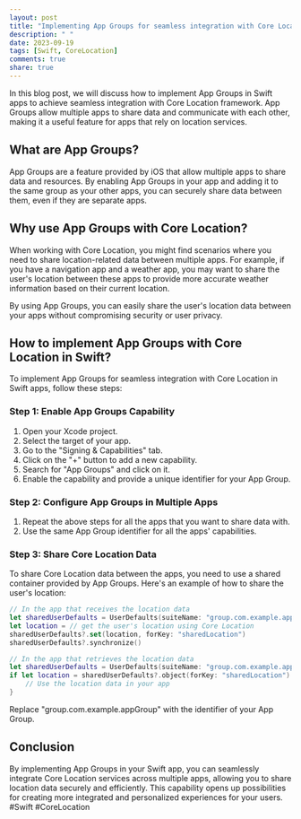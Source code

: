 ```yaml
---
layout: post
title: "Implementing App Groups for seamless integration with Core Location in Swift apps"
description: " "
date: 2023-09-19
tags: [Swift, CoreLocation]
comments: true
share: true
---
```


In this blog post, we will discuss how to implement App Groups in Swift apps to achieve seamless integration with Core Location framework. App Groups allow multiple apps to share data and communicate with each other, making it a useful feature for apps that rely on location services.

## What are App Groups?

App Groups are a feature provided by iOS that allow multiple apps to share data and resources. By enabling App Groups in your app and adding it to the same group as your other apps, you can securely share data between them, even if they are separate apps.

## Why use App Groups with Core Location?

When working with Core Location, you might find scenarios where you need to share location-related data between multiple apps. For example, if you have a navigation app and a weather app, you may want to share the user's location between these apps to provide more accurate weather information based on their current location.

By using App Groups, you can easily share the user's location data between your apps without compromising security or user privacy.

## How to implement App Groups with Core Location in Swift?

To implement App Groups for seamless integration with Core Location in Swift apps, follow these steps:

### Step 1: Enable App Groups Capability

1. Open your Xcode project.
2. Select the target of your app.
3. Go to the "Signing & Capabilities" tab.
4. Click on the "+" button to add a new capability.
5. Search for "App Groups" and click on it.
6. Enable the capability and provide a unique identifier for your App Group.

### Step 2: Configure App Groups in Multiple Apps

1. Repeat the above steps for all the apps that you want to share data with.
2. Use the same App Group identifier for all the apps' capabilities.

### Step 3: Share Core Location Data

To share Core Location data between the apps, you need to use a shared container provided by App Groups. Here's an example of how to share the user's location:

```swift
// In the app that receives the location data
let sharedUserDefaults = UserDefaults(suiteName: "group.com.example.appGroup")
let location = // get the user's location using Core Location
sharedUserDefaults?.set(location, forKey: "sharedLocation")
sharedUserDefaults?.synchronize()

// In the app that retrieves the location data
let sharedUserDefaults = UserDefaults(suiteName: "group.com.example.appGroup")
if let location = sharedUserDefaults?.object(forKey: "sharedLocation") as? CLLocation {
    // Use the location data in your app
}
```

Replace "group.com.example.appGroup" with the identifier of your App Group.

## Conclusion

By implementing App Groups in your Swift app, you can seamlessly integrate Core Location services across multiple apps, allowing you to share location data securely and efficiently. This capability opens up possibilities for creating more integrated and personalized experiences for your users. #Swift #CoreLocation